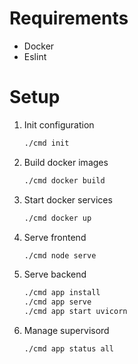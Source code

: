 # Requirements

- Docker
- Eslint

# Setup

1. Init configuration
    ```bash
    ./cmd init
    ```

2. Build docker images
    ```bash
    ./cmd docker build
    ```
    
3. Start docker services
    ```bash
    ./cmd docker up
    ```

4. Serve frontend
    ```bash
    ./cmd node serve
    ```


5. Serve backend
    ```bash
    ./cmd app install
    ./cmd app serve
    ./cmd app start uvicorn
    ```

6. Manage supervisord
    ```bash
    ./cmd app status all
    ```